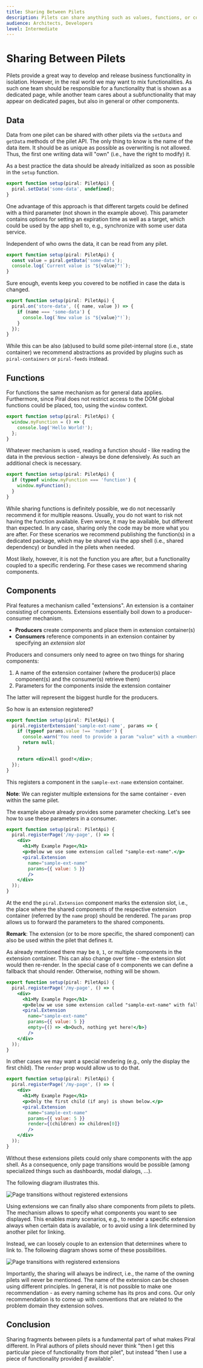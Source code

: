 ```yaml
---
title: Sharing Between Pilets
description: Pilets can share anything such as values, functions, or components.
audience: Architects, Developers
level: Intermediate
---
```


# Sharing Between Pilets

Pilets provide a great way to develop and release business functionality in isolation. However, in the real world we may want to mix functionalities. As such one team should be responsible for a functionality that is shown as a dedicated page, while another team cares about a subfunctionality that may appear on dedicated pages, but also in general or other components.

## Data

Data from one pilet can be shared with other pilets via the `setData` and `getData` methods of the pilet API. The only thing to know is the name of the data item. It should be as unique as possible as overwriting is not allowed. Thus, the first one writing data will "own" (i.e., have the right to modify) it.

As a best practice the data should be already initialized as soon as possible in the `setup` function.

```ts
export function setup(piral: PiletApi) {
  piral.setData('some-data', undefined);
}
```

One advantage of this approach is that different targets could be defined with a third parameter (not shown in the example above). This parameter contains options for setting an expiration time as well as a target, which could be used by the app shell to, e.g., synchronize with some user data service.

Independent of who owns the data, it can be read from any pilet.

```ts
export function setup(piral: PiletApi) {
  const value = piral.getData('some-data');
  console.log(`Current value is "${value}"!`);
}
```

Sure enough, events keep you covered to be notified in case the data is changed.

```ts
export function setup(piral: PiletApi) {
  piral.on('store-data', ({ name, value }) => {
    if (name === 'some-data') {
      console.log(`New value is "${value}"!`);
    }
  });
}
```

While this can be also (ab)used to build some pilet-internal store (i.e., state container) we recommend abstractions as provided by plugins such as `piral-containers` or `piral-feeds` instead.

## Functions

For functions the same mechanism as for general data applies. Furthermore, since Piral does not restrict access to the DOM global functions could be placed, too, using the `window` context.

```ts
export function setup(piral: PiletApi) {
  window.myFunction = () => {
    console.log('Hello World!');
  };
}
```

Whatever mechanism is used, reading a function should - like reading the data in the previous section - always be done defensively. As such an additional check is necessary.

```ts
export function setup(piral: PiletApi) {
  if (typeof window.myFunction === 'function') {
    window.myFunction();
  }
}
```

While sharing functions is definitely possible, we do not necessarily recommend it for multiple reasons. Usually, you do not want to risk not having the function available. Even worse, it may be available, but different than expected. In any case, sharing only the code may be more what you are after. For these scenarios we recommend publishing the function(s) in a dedicated package, which may be shared via the app shell (i.e., shared dependency) or bundled in the pilets when needed.

Most likely, however, it is not the function you are after, but a functionality coupled to a specific rendering. For these cases we recommend sharing components.

## Components

Piral features a mechanism called "extensions". An extension is a container consisting of components. Extensions essentially boil down to a producer-consumer mechanism.

- **Producers** create components and place them in extension container(s)
- **Consumers** reference components in an extension container by specifying an *extension slot*

Producers and consumers only need to agree on two things for sharing components:

1. A name of the extension container (where the producer(s) place component(s) and the consumer(s) retrieve them)
2. Parameters for the components inside the extension container

The latter will represent the biggest hurdle for the producers.

So how is an extension registered?

```jsx
export function setup(piral: PiletApi) {
  piral.registerExtension('sample-ext-name', params => {
    if (typeof params.value !== 'number') {
      console.warn('You need to provide a param "value" with a <number>.');
      return null;
    }

    return <div>All good!</div>;
  });
}
```

This registers a component in the `sample-ext-name` extension container.

**Note**: We can register multiple extensions for the same container - even within the same pilet.

The example above already provides some parameter checking. Let's see how to use these parameters in a consumer.

```jsx
export function setup(piral: PiletApi) {
  piral.registerPage('/my-page', () => (
    <div>
      <h1>My Example Page</h1>
      <p>Below we use some extension called "sample-ext-name".</p>
      <piral.Extension
        name="sample-ext-name"
        params={{ value: 5 }}
        />
    </div>
  ));
}
```

At the end the `piral.Extension` component marks the extension slot, i.e., the place where the shared components of the respective extension container (referred by the `name` prop) should be rendered. The `params` prop allows us to forward the parameters to the shared components.

**Remark**: The extension (or to be more specific, the shared component) can also be used within the pilet that defines it.

As already mentioned there may be `0`, `1`, or multiple components in the extension container. This can also change over time - the extension slot would then re-render. In the special case of `0` components we can define a fallback that should render. Otherwise, nothing will be shown.

```jsx
export function setup(piral: PiletApi) {
  piral.registerPage('/my-page', () => (
    <div>
      <h1>My Example Page</h1>
      <p>Below we use some extension called "sample-ext-name" with fallback.</p>
      <piral.Extension
        name="sample-ext-name"
        params={{ value: 5 }}
        empty={() => <b>Ouch, nothing yet here!</b>}
        />
    </div>
  ));
}
```

In other cases we may want a special rendering (e.g., only the display the first child). The `render` prop would allow us to do that.

```jsx
export function setup(piral: PiletApi) {
  piral.registerPage('/my-page', () => (
    <div>
      <h1>My Example Page</h1>
      <p>Only the first child (if any) is shown below.</p>
      <piral.Extension
        name="sample-ext-name"
        params={{ value: 5 }}
        render={(children) => children[0]}
        />
    </div>
  ));
}
```

Without these extensions pilets could only share components with the app shell. As a consequence, only page transitions would be possible (among specialized things such as dashboards, modal dialogs, ...).

The following diagram illustrates this.

![Page transitions without registered extensions](../diagrams/page-transitions-no-ext.png)

Using extensions we can finally also share components from pilets to pilets. The mechanism allows to specify what components you want to see displayed. This enables many scenarios, e.g., to render a specific extension always when certain data is available, or to avoid using a link determined by another pilet for linking.

Instead, we can loosely couple to an extension that determines where to link to. The following diagram shows some of these possibilities.

![Page transitions with registered extensions](../diagrams/page-transitions-with-ext.png)

Importantly, the sharing will always be indirect, i.e., the name of the owning pilets will never be mentioned. The name of the extension can be chosen using different principles. In general, it is not possible to make one recommendation - as every naming scheme has its pros and cons. Our only recommendation is to come up with conventions that are related to the problem domain they extension solves.

## Conclusion

Sharing fragments between pilets is a fundamental part of what makes Piral different. In Piral authors of pilets should never think "then I get this particular piece of functionality from *that* pilet", but instead "then I use a piece of functionality provided *if* available".
